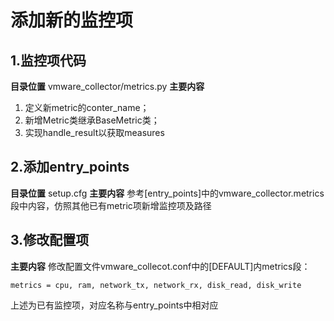 # 添加新的监控项
## 1.监控项代码
**目录位置**
vmware_collector/metrics.py
**主要内容**
1. 定义新metric的conter_name；
2. 新增Metric类继承BaseMetric类；
3. 实现handle_result以获取measures

## 2.添加entry_points
**目录位置**
setup.cfg
**主要内容**
参考[entry_points]中的vmware_collector.metrics段中内容，仿照其他已有metric项新增监控项及路径

## 3.修改配置项
**主要内容**
修改配置文件vmware_collecot.conf中的[DEFAULT]内metrics段：

```
metrics = cpu, ram, network_tx, network_rx, disk_read, disk_write
```
上述为已有监控项，对应名称与entry_points中相对应
